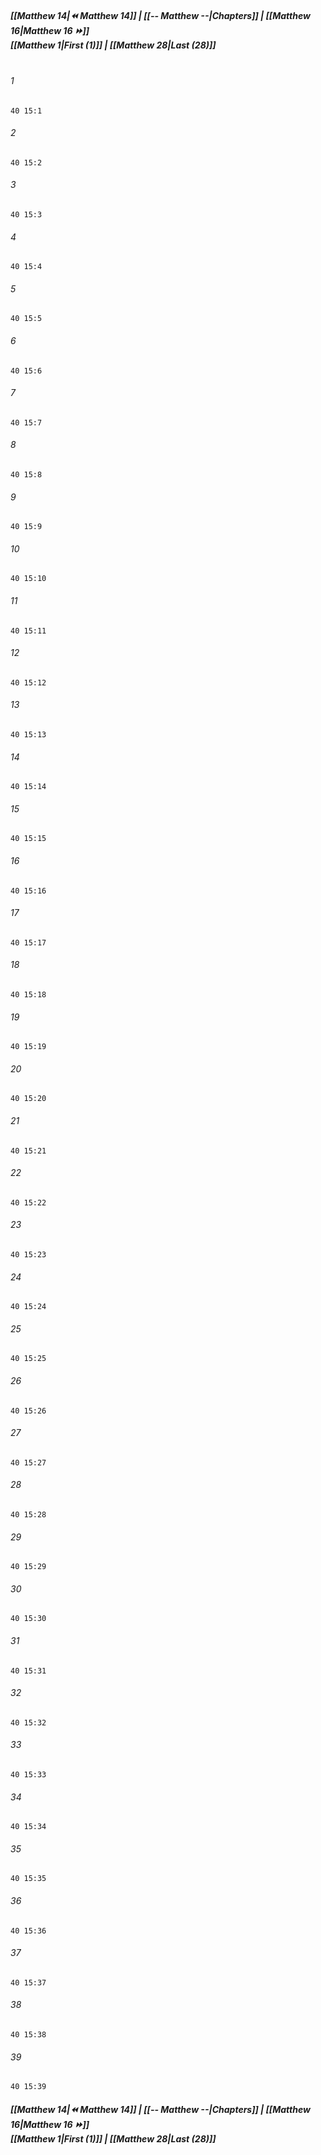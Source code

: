 
##### **[[Matthew 14|⏪ Matthew 14]] | [[-- Matthew --|Chapters]] | [[Matthew 16|Matthew 16 ⏩]]**<br>**[[Matthew 1|First (1)]] | [[Matthew 28|Last (28)]]**<br><br>

###### 1
``` verse
40 15:1
```
###### 2
``` verse
40 15:2
```
###### 3
``` verse
40 15:3
```
###### 4
``` verse
40 15:4
```
###### 5
``` verse
40 15:5
```
###### 6
``` verse
40 15:6
```
###### 7
``` verse
40 15:7
```
###### 8
``` verse
40 15:8
```
###### 9
``` verse
40 15:9
```
###### 10
``` verse
40 15:10
```
###### 11
``` verse
40 15:11
```
###### 12
``` verse
40 15:12
```
###### 13
``` verse
40 15:13
```
###### 14
``` verse
40 15:14
```
###### 15
``` verse
40 15:15
```
###### 16
``` verse
40 15:16
```
###### 17
``` verse
40 15:17
```
###### 18
``` verse
40 15:18
```
###### 19
``` verse
40 15:19
```
###### 20
``` verse
40 15:20
```
###### 21
``` verse
40 15:21
```
###### 22
``` verse
40 15:22
```
###### 23
``` verse
40 15:23
```
###### 24
``` verse
40 15:24
```
###### 25
``` verse
40 15:25
```
###### 26
``` verse
40 15:26
```
###### 27
``` verse
40 15:27
```
###### 28
``` verse
40 15:28
```
###### 29
``` verse
40 15:29
```
###### 30
``` verse
40 15:30
```
###### 31
``` verse
40 15:31
```
###### 32
``` verse
40 15:32
```
###### 33
``` verse
40 15:33
```
###### 34
``` verse
40 15:34
```
###### 35
``` verse
40 15:35
```
###### 36
``` verse
40 15:36
```
###### 37
``` verse
40 15:37
```
###### 38
``` verse
40 15:38
```
###### 39
``` verse
40 15:39
```

##### **[[Matthew 14|⏪ Matthew 14]] | [[-- Matthew --|Chapters]] | [[Matthew 16|Matthew 16 ⏩]]**<br>**[[Matthew 1|First (1)]] | [[Matthew 28|Last (28)]]**
